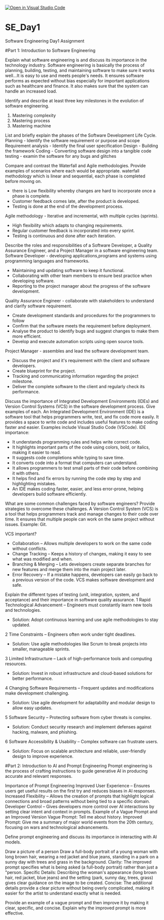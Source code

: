 [![Open in Visual Studio Code](https://classroom.github.com/assets/open-in-vscode-2e0aaae1b6195c2367325f4f02e2d04e9abb55f0b24a779b69b11b9e10269abc.svg)](https://classroom.github.com/online_ide?assignment_repo_id=18368488&assignment_repo_type=AssignmentRepo)
# SE_Day1
Software Engineering Day1 Assignment

#Part 1: Introduction to Software Engineering

Explain what software engineering is and discuss its importance in the technology industry.
Software engineering is basically the process of planning, building, testing, and maintaining software to make sure it works well...It is easy to use and meets people's needs. It ensures software performs as expected without bias especially for important applications such as healthcare and finance. It also makes sure that the system can handle an increased load.


Identify and describe at least three key milestones in the evolution of software engineering.
1. Mastering complexity
2. Mastering process
3. Mastering machine

List and briefly explain the phases of the Software Development Life Cycle.
Planning - Identify the software requirement or purpose and scope 
Requirement analysis - Identify the final user specification 
Design - Building the framework 
Coding - Converting software design into a tangible code 
testing - examin the software for any bugs and glitches 

Compare and contrast the Waterfall and Agile methodologies. Provide examples of scenarios where each would be appropriate.
waterfall methodology which is linear and sequential, each phase is completed before moving on. 
- there is Low flexibility whereby changes are hard to incorporate once a phase is complete.
- Customer feedback comes late, after the product is developed.
- Testing is done at the end of the development process.

Agile methodology - Iterative and incremental, with multiple cycles (sprints). 
- High flexibility which adapts to changing requirements. 
- Regular customer feedback is incorporated into every sprint. 
- Testing is continuous and done after each iteration.

Describe the roles and responsibilities of a Software Developer, a Quality Assurance Engineer, and a Project Manager in a software engineering team.
Software Developer - developing applications,programs and systems using programming languages and frameworks.
- Maintaining and updating software to keep it functional. 
- Collaborating with other team members to ensure best practice when developing software.
- Reporting to the project manager about the progress of the software development.

Quality Assurance Engineer - collaborate with stakeholders to understand and clarify software requirement.
- Create development standards and procedures for the programmers to follow
- Confirm that the software meets the requirement before deployment. 
- Analyse the product to identify bugs and suggest changes to make them more efficient. 
- Develop and execute automation scripts using open source tools.

Project Manager - assembles and lead the software development team.
- Discuss the project and it's requirement with the client and software developers.
- Create blueprint for the project.
- Tracking and communicating information regarding the project milestone.
- Deliver the complete software to the client and regularly check its performance.

Discuss the importance of Integrated Development Environments (IDEs) and Version Control Systems (VCS) in the software development process. Give examples of each.
An Integrated Development Environment (IDE) is a software tool that helps programmers write, test, and fix code more easily. It provides a space to write code and includes useful features to make coding faster and easier. Examples include Visual Studio Code (VSCode).
IDE importance: 
- It understands programming rules and helps write correct code.
- It highlights important parts of the code using colors, bold, or italics, making it easier to read.
- It suggests code completions while typing to save time.
- It converts code into a format that computers can understand.
- It allows programmers to test small parts of their code before combining it with others.
- It helps find and fix errors by running the code step by step and highlighting mistakes.
- An IDE makes coding faster, easier, and less error-prone, helping developers build software efficiently.

What are some common challenges faced by software engineers? Provide strategies to overcome these challenges.
A Version Control System (VCS) is a tool that helps programmers track and manage changes to their code over time. It ensures that multiple people can work on the same project without issues. Example: Git.

VCS important?
- Collaboration – Allows multiple developers to work on the same code without conflicts.
- Change Tracking – Keeps a history of changes, making it easy to see what was modified and when.
- Branching & Merging – Lets developers create separate branches for new features and merge them into the main project later.
- Error Recovery – If a mistake happens, developers can easily go back to a previous version of the code.
VCS makes software development  and safe. 

Explain the different types of testing (unit, integration, system, and acceptance) and their importance in software quality assurance.
1️ Rapid Technological Advancement – Engineers must constantly learn new tools and technologies.
- Solution: Adopt continuous learning and use agile methodologies to stay updated.

2️ Time Constraints – Engineers often work under tight deadlines.
- Solution: Use agile methodologies like Scrum to break projects into smaller, manageable sprints.

3️ Limited Infrastructure – Lack of high-performance tools and computing resources.
- Solution: Invest in robust infrastructure and cloud-based solutions for better performance.

4️ Changing Software Requirements – Frequent updates and modifications make development challenging.
- Solution: Use agile development for adaptability and modular design to allow easy updates.

5️ Software Security – Protecting software from cyber threats is complex.
- Solution: Conduct security research and implement defenses against hacking, malware, and phishing.

6️ Software Accessibility & Usability – Complex software can frustrate users.
- Solution: Focus on scalable architecture and reliable, user-friendly design to improve experience.

#Part 2: Introduction to AI and Prompt Engineering
Prompt engineering is the process of crafting instructions to guide generative AI in producing accurate and relevant responses.

Importance of Prompt Engineering
Improved User Experience – Ensures users get useful results on the first try and reduces biases in AI responses.
Increased Flexibility – Allows the creation of prompts that highlight logical connections and broad patterns without being tied to a specific domain.
Developer Control – Gives developers more control over AI interactions by setting clear intent and context in prompts.
Example of a Vague Prompt and an Improved Version
Vague Prompt: Tell me about history.
Improved Prompt: Give me a summary of major world events from the 20th century, focusing on wars and technological advancements.

Define prompt engineering and discuss its importance in interacting with AI models.

Draw a picture of a person
Draw a full-body portrait of a young woman with long brown hair, wearing a red jacket and blue jeans, standing in a park on a sunny day with trees and grass in the background.
Clarity: The improved prompt specifies what is being asked (a full-body portrait) rather than just a "person.
Specific Details: Describing the woman's appearance (long brown hair, red jacket, blue jeans) and the setting (park, sunny day, trees, grass) gives clear guidance on the image to be created.
Concise: The additional details provide a clear picture without being overly complicated, making it easier for the artist to understand exactly what is needed.

Provide an example of a vague prompt and then improve it by making it clear, specific, and concise. Explain why the improved prompt is more effective.
